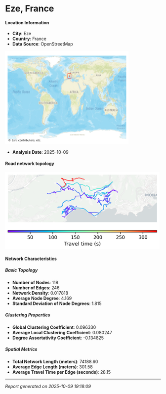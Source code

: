 # Eze, France

#### Location Information

- **City**: Eze
- **Country**: France
- **Data Source**: OpenStreetMap
<img src="Eze_location.png" alt="Eze Location Map" width="400" />

- **Analysis Date**: 2025-10-09

#### Road network topology

<img src="Eze_network_map.png" alt="Eze Road Network Map" width="500"/>

#### Network Characteristics

##### Basic Topology

- **Number of Nodes**: 118
- **Number of Edges**: 246
- **Network Density**: 0.017818
- **Average Node Degree**: 4.169
- **Standard Deviation of Node Degrees**: 1.815

##### Clustering Properties

- **Global Clustering Coefficient**: 0.096330
- **Average Local Clustering Coefficient**: 0.080247
- **Degree Assortativity Coefficient**: -0.134825

##### Spatial Metrics

- **Total Network Length (meters)**: 74188.60
- **Average Edge Length (meters)**: 301.58
- **Average Travel Time per Edge (seconds)**: 28.15

---
*Report generated on 2025-10-09 19:18:09*

